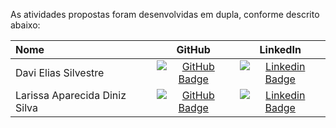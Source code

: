 As atividades propostas foram desenvolvidas em dupla, conforme descrito abaixo:

|             Nome               |                     GitHub                      |                          LinkedIn                               |
| :----------------------------- | :----------------------------------------------:| :--------------------------------------------------------------:|
| Davi Elias Silvestre           |  [![GitHub Badge](https://img.shields.io/badge/GitHub-111217?style=flat-square&logo=github&logoColor=white)](https://github.com/silvestredavi)      | [![Linkedin Badge](https://img.shields.io/badge/Linkedin-blue?style=flat-square&logo=Linkedin&logoColor=white)](https://www.linkedin.com/in/davi-silvestre)|
| Larissa Aparecida Diniz Silva   |  [![GitHub Badge](https://img.shields.io/badge/GitHub-111217?style=flat-square&logo=github&logoColor=white)](https://github.com/laaridiniz)        | [![Linkedin Badge](https://img.shields.io/badge/Linkedin-blue?style=flat-square&logo=Linkedin&logoColor=white)](https://www.linkedin.com/in/larissa-diniz-dev/)      |
